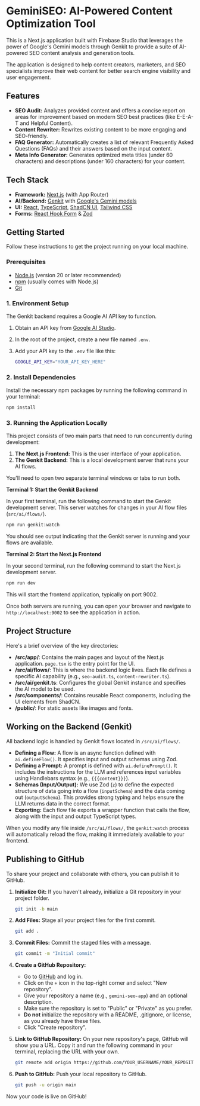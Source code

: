 # GeminiSEO: AI-Powered Content Optimization Tool

This is a Next.js application built with Firebase Studio that leverages the power of Google's Gemini models through Genkit to provide a suite of AI-powered SEO content analysis and generation tools.

The application is designed to help content creators, marketers, and SEO specialists improve their web content for better search engine visibility and user engagement.

## Features

- **SEO Audit:** Analyzes provided content and offers a concise report on areas for improvement based on modern SEO best practices (like E-E-A-T and Helpful Content).
- **Content Rewriter:** Rewrites existing content to be more engaging and SEO-friendly.
- **FAQ Generator:** Automatically creates a list of relevant Frequently Asked Questions (FAQs) and their answers based on the input content.
- **Meta Info Generator:** Generates optimized meta titles (under 60 characters) and descriptions (under 160 characters) for your content.

## Tech Stack

- **Framework:** [Next.js](https://nextjs.org/) (with App Router)
- **AI/Backend:** [Genkit](https://firebase.google.com/docs/genkit) with [Google's Gemini models](https://ai.google.dev/)
- **UI:** [React](https://react.dev/), [TypeScript](https://www.typescriptlang.org/), [ShadCN UI](https://ui.shadcn.com/), [Tailwind CSS](https://tailwindcss.com/)
- **Forms:** [React Hook Form](https://react-hook-form.com/) & [Zod](https://zod.dev/)

## Getting Started

Follow these instructions to get the project running on your local machine.

### Prerequisites

- [Node.js](https://nodejs.org/) (version 20 or later recommended)
- [npm](https://www.npmjs.com/) (usually comes with Node.js)
- [Git](https://git-scm.com/)

### 1. Environment Setup

The Genkit backend requires a Google AI API key to function.

1.  Obtain an API key from [Google AI Studio](https://aistudio.google.com/app/apikey).
2.  In the root of the project, create a new file named `.env`.
3.  Add your API key to the `.env` file like this:

    ```bash
    GOOGLE_API_KEY="YOUR_API_KEY_HERE"
    ```

### 2. Install Dependencies

Install the necessary npm packages by running the following command in your terminal:

```bash
npm install
```

### 3. Running the Application Locally

This project consists of two main parts that need to run concurrently during development:

1.  **The Next.js Frontend:** This is the user interface of your application.
2.  **The Genkit Backend:** This is a local development server that runs your AI flows.

You'll need to open two separate terminal windows or tabs to run both.

**Terminal 1: Start the Genkit Backend**

In your first terminal, run the following command to start the Genkit development server. This server watches for changes in your AI flow files (`src/ai/flows/`).

```bash
npm run genkit:watch
```

You should see output indicating that the Genkit server is running and your flows are available.

**Terminal 2: Start the Next.js Frontend**

In your second terminal, run the following command to start the Next.js development server.

```bash
npm run dev
```

This will start the frontend application, typically on port 9002.

Once both servers are running, you can open your browser and navigate to `http://localhost:9002` to see the application in action.

## Project Structure

Here's a brief overview of the key directories:

-   **/src/app/**: Contains the main pages and layout of the Next.js application. `page.tsx` is the entry point for the UI.
-   **/src/ai/flows/**: This is where the backend logic lives. Each file defines a specific AI capability (e.g., `seo-audit.ts`, `content-rewriter.ts`).
-   **/src/ai/genkit.ts**: Configures the global Genkit instance and specifies the AI model to be used.
-   **/src/components/**: Contains reusable React components, including the UI elements from ShadCN.
-   **/public/**: For static assets like images and fonts.

## Working on the Backend (Genkit)

All backend logic is handled by Genkit flows located in `/src/ai/flows/`.

-   **Defining a Flow:** A flow is an async function defined with `ai.defineFlow()`. It specifies input and output schemas using Zod.
-   **Defining a Prompt:** A prompt is defined with `ai.definePrompt()`. It includes the instructions for the LLM and references input variables using Handlebars syntax (e.g., `{{{content}}}`).
-   **Schemas (Input/Output):** We use Zod (`z`) to define the expected structure of data going into a flow (`inputSchema`) and the data coming out (`outputSchema`). This provides strong typing and helps ensure the LLM returns data in the correct format.
-   **Exporting:** Each flow file exports a wrapper function that calls the flow, along with the input and output TypeScript types.

When you modify any file inside `/src/ai/flows/`, the `genkit:watch` process will automatically reload the flow, making it immediately available to your frontend.

## Publishing to GitHub

To share your project and collaborate with others, you can publish it to GitHub.

1.  **Initialize Git:**
    If you haven't already, initialize a Git repository in your project folder.
    ```bash
    git init -b main
    ```

2.  **Add Files:**
    Stage all your project files for the first commit.
    ```bash
    git add .
    ```

3.  **Commit Files:**
    Commit the staged files with a message.
    ```bash
    git commit -m "Initial commit"
    ```

4.  **Create a GitHub Repository:**
    - Go to [GitHub](https://github.com) and log in.
    - Click on the `+` icon in the top-right corner and select "New repository".
    - Give your repository a name (e.g., `gemini-seo-app`) and an optional description.
    - Make sure the repository is set to "Public" or "Private" as you prefer.
    - **Do not** initialize the repository with a README, .gitignore, or license, as you already have these files.
    - Click "Create repository".

5.  **Link to GitHub Repository:**
    On your new repository's page, GitHub will show you a URL. Copy it and run the following command in your terminal, replacing the URL with your own.
    ```bash
    git remote add origin https://github.com/YOUR_USERNAME/YOUR_REPOSITORY_NAME.git
    ```

6.  **Push to GitHub:**
    Push your local repository to GitHub.
    ```bash
    git push -u origin main
    ```

Now your code is live on GitHub!
